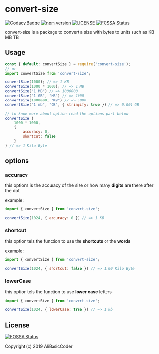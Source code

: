 # convert-size

[![Codacy Badge](https://api.codacy.com/project/badge/Grade/7e46b80fed65435c9f83b9808e51a640)](https://app.codacy.com/manual/AliBasicCoder/convert-size?utm_source=github.com&utm_medium=referral&utm_content=AliBasicCoder/convert-size&utm_campaign=Badge_Grade_Dashboard)
[![npm version](https://img.shields.io/static/v1.svg?label=npm%20version&message=1.0.0&color=green)](https://www.npmjs.com/package/convert-size)
[![LICENSE](https://img.shields.io/static/v1.svg?label=LICENSE&message=MIT&color=green)](https://github.com/AliBasicCoder/convertSize/blob/master/LICENSE)
[![FOSSA Status](https://app.fossa.io/api/projects/git%2Bgithub.com%2FAliBasicCoder%2FconvertSize.svg?type=shield)](https://app.fossa.io/projects/git%2Bgithub.com%2FAliBasicCoder%2FconvertSize?ref=badge_shield)

convert-size is a package to convert a size with bytes to 
units such as KB MB TB

## Usage

```js
const { default: convertSize } = require('convert-size');
// or
import convertSize from 'convert-size';

convertSize(1000); // => 1 KB
convertSize(1000 * 1000); // => 1 MB
convertSize("1 MB") // => 1000000
convertSize("1 GB", "MB") // => 1000
convertSize(1000000, "KB") // => 1000
convertSize("1 mb", "GB", { stringify: true }) // => 0.001 GB

// to know more about option read the options part below
convertSize (
    1000 * 1000,
    {
        accuracy: 0,
        shortcut: false
    }
) // => 1 Kilo Byte

```

## options

### accuracy

this options is the accuracy of the size or
how many **digits** are there after the dot

example:

``` js
import { convertSize } from 'convert-size';

convertSize(1024, { accuracy: 0 }) // => 1 KB
```

### shortcut

this option tels the function to use the **shortcuts**
or the **words**

example:

``` js
import { convertSize } from 'convert-size';

convertSize(1024, { shortcut: false }) // => 1.00 Kilo Byte
```

### lowerCase

this option tels the function to use **lower case** letters

``` js
import { convertSize } from 'convert-size';

convertSize(1024, { lowerCase: true }) // => 1 kb
```

## License

[![FOSSA Status](https://app.fossa.io/api/projects/git%2Bgithub.com%2FAliBasicCoder%2FconvertSize.svg?type=large)](https://app.fossa.io/projects/git%2Bgithub.com%2FAliBasicCoder%2FconvertSize?ref=badge_large)

Copyright (c) 2019 AliBasicCoder

